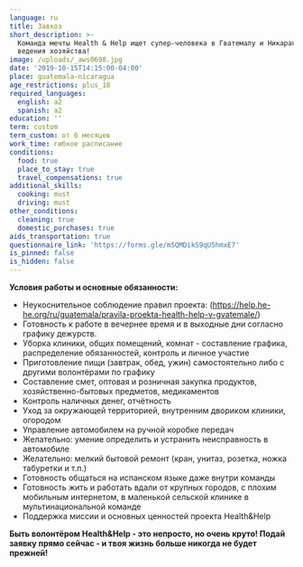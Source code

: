 ```yaml
---
language: ru
title: Завхоз
short_description: >-
  Команда мечты Health & Help ищет супер-человека в Гватемалу и Никарагуа для
  ведения хозяйства!
image: /uploads/_aws0698.jpg
date: '2019-10-15T14:15:00-04:00'
place: guatemala-nicaragua
age_restrictions: plus_18
required_languages:
  english: a2
  spanish: a2
education: ''
term: custom
term_custom: от 6 месяцев
work_time: гибкое расписание
conditions:
  food: true
  place_to_stay: true
  travel_compensations: true
additional_skills:
  cooking: must
  driving: must
other_conditions:
  cleaning: true
  domestic_purchases: true
aids_transportation: true
questionnaire_link: 'https://forms.gle/m5QMDikS9qU5hmxE7'
is_pinned: false
is_hidden: false
---
```

**Условия работы и основные обязанности:**

* Неукоснительное соблюдение правил проекта: (<https://help.he-he.org/ru/guatemala/pravila-proekta-health-help-v-gvatemale/>)
* Готовность к работе в вечернее время и в выходные дни согласно графику дежурств. 
* Уборка клиники, общих помещений, комнат - составление графика, распределение обязанностей, контроль и личное участие
* Приготовление пищи (завтрак, обед, ужин) самостоятельно либо с другими волонтёрами по графику
* Составление смет, оптовая и розничная закупка продуктов, хозяйственно-бытовых предметов, медикаментов
* Контроль наличных денег, отчётность
* Уход за окружающей территорией, внутренним двориком клиники, огородом
* Управление автомобилем на ручной коробке передач
* Желательно: умение определить и устранить неисправность в автомобиле
* Желательно: мелкий бытовой ремонт (кран, унитаз, розетка, ножка табуретки и т.п.) 
* Готовность общаться на испанском языке даже внутри команды
* Готовность жить и работать вдали от крупных городов, с плохим мобильным интернетом, в маленькой сельской клинике в мультинациональной команде
* Поддержка миссии и основных ценностей проекта Health&Help

**Быть волонтёром Health&Help - это непросто, но очень круто! Подай заявку прямо сейчас - и твоя жизнь больше никогда не будет прежней!**
